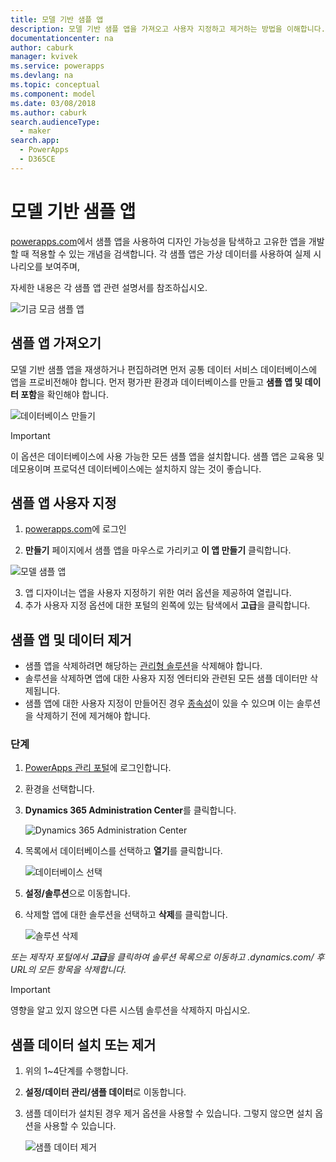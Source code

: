 ```yaml
---
title: 모델 기반 샘플 앱
description: 모델 기반 샘플 앱을 가져오고 사용자 지정하고 제거하는 방법을 이해합니다.
documentationcenter: na
author: caburk
manager: kvivek
ms.service: powerapps
ms.devlang: na
ms.topic: conceptual
ms.component: model
ms.date: 03/08/2018
ms.author: caburk
search.audienceType:
  - maker
search.app:
  - PowerApps
  - D365CE
---
```


# <a name="model-driven-sample-apps"></a>모델 기반 샘플 앱

[powerapps.com](https://powerapps.com)에서 샘플 앱을 사용하여 디자인 가능성을 탐색하고 고유한 앱을 개발할 때 적용할 수 있는 개념을 검색합니다. 각 샘플 앱은 가상 데이터를 사용하여 실제 시나리오를 보여주며, 

자세한 내용은 각 샘플 앱 관련 설명서를 참조하십시오. 

![기금 모금 샘플 앱](media/overview-model-driven-samples/fundraiser-app1.png)


## <a name="get-sample-apps"></a>샘플 앱 가져오기

모델 기반 샘플 앱을 재생하거나 편집하려면 먼저 공통 데이터 서비스 데이터베이스에 앱을 프로비전해야 합니다. 먼저 평가판 환경과 데이터베이스를 만들고 **샘플 앱 및 데이터 포함**을 확인해야 합니다.

![데이터베이스 만들기](media/overview-model-driven-samples/create-database1.png)


> [!IMPORTANT]
> 이 옵션은 데이터베이스에 사용 가능한 모든 샘플 앱을 설치합니다. 샘플 앱은 교육용 및 데모용이며 프로덕션 데이터베이스에는 설치하지 않는 것이 좋습니다. 

## <a name="customize-a-sample-app"></a>샘플 앱 사용자 지정

1. [powerapps.com](https://powerapps.com)에 로그인  

    

2. **만들기** 페이지에서 샘플 앱을 마우스로 가리키고 **이 앱 만들기** 클릭합니다.

![모델 샘플 앱](media/overview-model-driven-samples/model-driven-create-page-sample.png)

3. 앱 디자이너는 앱을 사용자 지정하기 위한 여러 옵션을 제공하여 열립니다. 
4. 추가 사용자 지정 옵션에 대한 포털의 왼쪽에 있는 탐색에서 **고급**을 클릭합니다.

## <a name="remove-sample-apps-and-data"></a>샘플 앱 및 데이터 제거 
- 샘플 앱을 삭제하려면 해당하는 [관리형 솔루션](https://docs.microsoft.com/dynamics365/customer-engagement/developer/uninstall-delete-solution)을 삭제해야 합니다. 
- 솔루션을 삭제하면 앱에 대한 사용자 지정 엔터티와 관련된 모든 샘플 데이터만 삭제됩니다.
- 샘플 앱에 대한 사용자 지정이 만들어진 경우 [종속성](https://docs.microsoft.com/dynamics365/customer-engagement/developer/dependency-tracking-solution-components)이 있을 수 있으며 이는 솔루션을 삭제하기 전에 제거해야 합니다.

### <a name="steps"></a>단계
1. [PowerApps 관리 포털](https://admin.powerapps.com)에 로그인합니다.

2. 환경을 선택합니다.

3. **Dynamics 365 Administration Center**를 클릭합니다. 

    ![Dynamics 365 Administration Center](media/overview-model-driven-samples/admin-center.png)

4. 목록에서 데이터베이스를 선택하고 **열기**를 클릭합니다.

    ![데이터베이스 선택](media/overview-model-driven-samples/select-database.png)

5. **설정/솔루션**으로 이동합니다.

6. 삭제할 앱에 대한 솔루션을 선택하고 **삭제**를 클릭합니다.

    ![솔루션 삭제](media/overview-model-driven-samples/delete-solution.png)

*또는 제작자 포털에서 **고급**을 클릭하여 솔루션 목록으로 이동하고 .dynamics.com/ 후 URL의 모든 항목을 삭제합니다*.

> [!IMPORTANT]
> 영향을 알고 있지 않으면 다른 시스템 솔루션을 삭제하지 마십시오.

## <a name="install-or-uninstall-sample-data"></a>샘플 데이터 설치 또는 제거
1. 위의 1~4단계를 수행합니다.
2. **설정/데이터 관리/샘플 데이터**로 이동합니다.
3. 샘플 데이터가 설치된 경우 제거 옵션을 사용할 수 있습니다. 그렇지 않으면 설치 옵션을 사용할 수 있습니다. 

    ![샘플 데이터 제거](media/overview-model-driven-samples/remove-sample-data.png)




